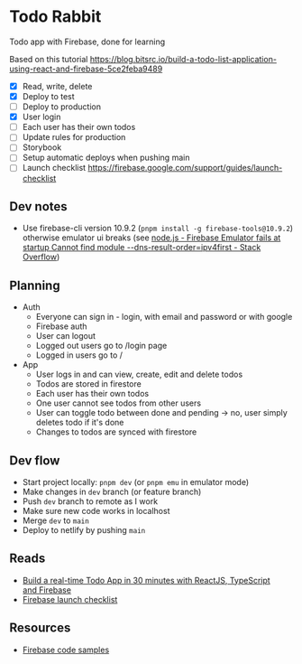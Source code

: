 # Todo Rabbit

Todo app with Firebase, done for learning

Based on this tutorial https://blog.bitsrc.io/build-a-todo-list-application-using-react-and-firebase-5ce2feba9489

- [x] Read, write, delete
- [x] Deploy to test
- [ ] Deploy to production
- [x] User login
- [ ] Each user has their own todos
- [ ] Update rules for production
- [ ] Storybook
- [ ] Setup automatic deploys when pushing main
- [ ] Launch checklist https://firebase.google.com/support/guides/launch-checklist

## Dev notes

- Use firebase-cli version 10.9.2 (`pnpm install -g firebase-tools@10.9.2`) otherwise emulator ui breaks (see [node.js - Firebase Emulator fails at startup Cannot find module --dns-result-order=ipv4first - Stack Overflow](https://stackoverflow.com/questions/72313155/firebase-emulator-fails-at-startup-cannot-find-module-dns-result-order-ipv4fir))

## Planning

- Auth
  - Everyone can sign in - login, with email and password or with google
  - Firebase auth
  - User can logout
  - Logged out users go to /login page
  - Logged in users go to /
- App
  - User logs in and can view, create, edit and delete todos
  - Todos are stored in firestore
  - Each user has their own todos
  - One user cannot see todos from other users
  - User can toggle todo between done and pending -> no, user simply deletes todo if it's done
  - Changes to todos are synced with firestore

## Dev flow

- Start project locally: `pnpm dev` (or `pnpm emu` in emulator mode)
- Make changes in `dev` branch (or feature branch)
- Push `dev` branch to remote as I work
- Make sure new code works in localhost
- Merge `dev` to `main`
- Deploy to netlify by pushing `main`

## Reads

- [Build a real-time Todo App in 30 minutes with ReactJS, TypeScript and Firebase](https://www.sipios.com/blog-tech/build-a-real-time-todo-app-in-30-minutes-with-reactjs-typescript-and-firebase)
- [Firebase launch checklist](https://firebase.google.com/support/guides/launch-checklist)

## Resources

- [Firebase code samples](https://firebase.google.com/docs/samples)